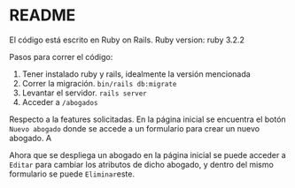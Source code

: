 # README

El código está escrito en Ruby on Rails.
Ruby version: ruby 3.2.2

Pasos para correr el código:
1. Tener instalado ruby y rails, idealmente la versión mencionada
2. Correr la migración. ``bin/rails db:migrate``
3. Levantar el servidor. ``rails server``
4. Acceder a ``/abogados``

Respecto a la features solicitadas. En la página inicial se encuentra el botón ``Nuevo abogado`` donde se accede a un formulario para crear un nuevo abogado. A


Ahora que se despliega un abogado en la página inicial se puede acceder a `Editar` para cambiar los atributos de dicho abogado, y dentro del mismo formulario se puede `Eliminar`este.
